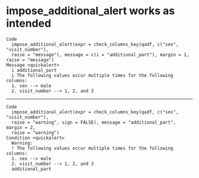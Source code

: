 # impose_additional_alert works as intended

    Code
      impose_additional_alert(expr = check_columns_key(qadf, c("sex", "visit_number"),
      raise = "message"), message = c(i = "additional_part"), margin = 1, raise = "message")
    Message <quickalert>
      i additional_part
      i The following values occur multiple times for the following columns:
      1. sex --> male
      2. visit_number --> 1, 2, and 3

---

    Code
      impose_additional_alert(expr = check_columns_key(qadf, c("sex", "visit_number"),
      raise = "warning", sign = FALSE), message = "additional_part", margin = 2,
      raise = "warning")
    Condition <quickalert>
      Warning:
      ! The following values occur multiple times for the following columns:
      1. sex --> male
      2. visit_number --> 1, 2, and 3
      additional_part

